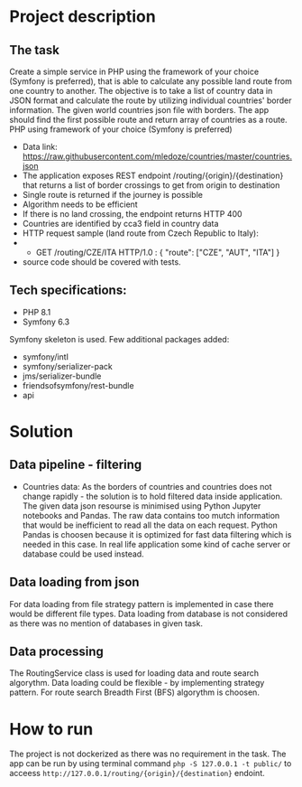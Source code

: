 # Project description
## The task
Create a simple service in PHP using the framework of your choice (Symfony is preferred), that is able to calculate any possible land route from one country to another. The objective is to take a list of country data in JSON format and calculate the route by utilizing individual countries' border information. 
The given world countries json file with borders. The app should find the first possible route and return array of countries as a route.
PHP using framework of your choice (Symfony is preferred)
* Data link: https://raw.githubusercontent.com/mledoze/countries/master/countries.json
* The application exposes REST endpoint /routing/{origin}/{destination} that returns a list of border crossings to get from origin to destination 
* Single route is returned if the journey is possible 
* Algorithm needs to be efficient 
* If there is no land crossing, the endpoint returns HTTP 400 
* Countries are identified by cca3 field in country data 
* HTTP request sample (land route from Czech Republic to Italy): 
* * GET /routing/CZE/ITA HTTP/1.0 : 
{ 
"route": ["CZE", "AUT", "ITA"] 
}
* source code should be covered with tests.

## Tech specifications:
* PHP 8.1
* Symfony 6.3

Symfony skeleton is used. Few additional packages added:
* symfony/intl
* symfony/serializer-pack
* jms/serializer-bundle
* friendsofsymfony/rest-bundle
* api

# Solution
## Data pipeline - filtering
* Countries data: As the borders of countries and countries does not change rapidly - the solution is to hold filtered data inside application.
The given data json resourse is minimised using Python Jupyter notebooks and Pandas. The raw data contains too mutch information that would be inefficient to read all the data on each request. Python Pandas is choosen because it is optimized for fast data filtering which is needed in this case.
In real life application some kind of cache server or database could be used instead.

## Data loading from json
For data loading from file strategy pattern is implemented in case there would be different file types. Data loading from database is not considered as there was no mention of databases in given task.

## Data processing
The RoutingService class is used for loading data and route search algorythm. Data loading could be flexible - by implementing strategy pattern. For route search Breadth First (BFS) algorythm is choosen.

# How to run
The project is not dockerized as there was no requirement in the task. The app can be run by using terminal command `php -S 127.0.0.1 -t public/` to acceess `http://127.0.0.1/routing/{origin}/{destination}` endoint.
